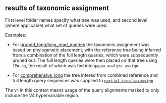 ## results of taxonomic assignment
First level folder names specify what tree was used, and second level (where applicable) what set of queries were used.

Examples:
- For [pruned_long/long_read_queries](pruned_long/long_read_queries/) the taxonomic assignment was based on phylogenetic placement, with the reference tree being inferred from a combination of the full length queries, which were subsequently pruned out. The full length queries were then placed on that tree using `EPA-ng`, the result of which was fed into `gappa analyze assign`.

- For [comprehensive_long](comprehensive_long/) the tree infered from combined reference and full length query sequences was supplied to [`partial-tree-taxassign`](../src/partial-tree-taxassign.cpp)

The `V4` in this context means usage of the query alignments masked to only include the V4 hypervariable region.